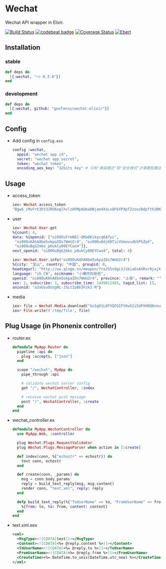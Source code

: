 # Wechat

Wechat API wrapper in Elixir.

[![Build Status](https://travis-ci.org/goofansu/wechat-elixir.svg?branch=master)](https://travis-ci.org/goofansu/wechat-elixir)
[![codebeat badge](https://codebeat.co/badges/60f20da5-c961-4100-a19e-135ad79c8457)](https://codebeat.co/projects/github-com-goofansu-wechat-elixir-master)
[![Coverage Status](https://coveralls.io/repos/github/goofansu/wechat-elixir/badge.svg)](https://coveralls.io/github/goofansu/wechat-elixir)
[![Ebert](https://ebertapp.io/github/goofansu/wechat-elixir.svg)](https://ebertapp.io/github/goofansu/wechat-elixir)

## Installation

### stable

  ```elixir
  def deps do
    [{:wechat, "~> 0.3.0"}]
  end
  ```

### development

  ```elixir
  def deps do
    [{:wechat, github: "goofansu/wechat-elixir"}]
  end
  ```

## Config

* Add config in `config.exs`

    ```elixir
    config :wechat,
      appid: "wechat app id",
      secret: "wechat app secret",
      token: "wechat token",
      encoding_aes_key: "32bits key" # 只有"兼容模式"和"安全模式"才需要配置这个值
    ```

## Usage

* access_token

    ```elixir
    iex> Wechat.access_token
    "Bgw6_cMvFrE3hY3J8U6oglhvlzHhMpAQma0Wjam4XsLx8F6XP4pfZzsezBdpfth2BNAdUK6wA23S7D3fSePt7meG9a1gf9LhEmXjxGelnTjJLaIQMYumrCHE_9gcFVXaHIHcAGACDC"
    ```

* user

    ```elixir
    iex> Wechat.User.get
    %{count: 4,
    data: %{openid: ["oi00OuFrmNEC-QMa0Kikycq6A7ys",
     "oi00OuKAhA8bm5okpaIDs7WmUZr4", "oi00OuOdjK0TicVUmovudbSP5Zq4",
     "oi00OuBgG2mko_pOukCy00EYCwo4"]},
    next_openid: "oi00OuBgG2mko_pOukCy00EYCwo4", total: 4}

    iex> Wechat.User.info("oi00OuKAhA8bm5okpaIDs7WmUZr4")
    %{city: "宝山", country: "中国", groupid: 0,
    headimgurl: "http://wx.qlogo.cn/mmopen/7raJSSs9gLVJibia6sAXRvr8jajXfQFWiagrLwrRIZjMHCEXOxYf6nflxcpl4WkT7gz8Sa4tO32avnI0dlNLn24yA/0",
    language: "zh_CN", nickname: "小爆炸的爸爸",
    openid: "oi00OuKAhA8bm5okpaIDs7WmUZr4", province: "上海", remark: "",
    sex: 1, subscribe: 1, subscribe_time: 1449812483, tagid_list: [],
    unionid: "o2oUsuOUzgNL-JSLtIp8b3FzkI-M"}
    ```

* media

    ```elixir
    iex> file = Wechat.Media.download("GuSq91L0FXQFOIFtKwX2i5UPXH9QKnnu63_z4JHZwIw3TMIn1C-xm8hX3nPWCA")
   iex> File.write!('/tmp/file', file)
    ```

## Plug Usage (in Phonenix controller)

* router.ex

    ```elixir
    defmodule MyApp.Router do
      pipeline :api do
        plug :accepts, ["json"]
      end

      scope "/wechat", MyApp do
        pipe_through :api

        # validate wechat server config
        get "/", WechatController, :index

        # receive wechat push message
        post "/", WechatController, :create
      end
    end
    ```

* wechat_controller.ex

    ```elixir
    defmodule MyApp.WechatController do
      use MyApp.Web, :controller

      plug Wechat.Plugs.RequestValidator
      plug Wechat.Plugs.MessageParser when action in [:create]

      def index(conn, %{"echostr" => echostr}) do
        text conn, echostr
      end

      def create(conn, _params) do
        msg = conn.body_params
        reply = build_text_reply(msg, msg.content)
        render conn, "text.xml", reply: reply
      end

      defp build_text_reply(%{"ToUserName" => to, "FromUserName" => from}, content) do
        %{from: to, to: from, content: content}
      end
    end
    ```

* text.xml.eex

    ```xml
    <xml>
      <MsgType><![CDATA[text]]></MsgType>
      <Content><![CDATA[<%= @reply.content %>]]></Content>
      <ToUserName><![CDATA[<%= @reply.to %>]]></ToUserName>
      <FromUserName><![CDATA[<%= @reply.from %>]]></FromUserName>
      <CreateTime><%= DateTime.to_unix(DateTime.utc_now) %></CreateTime>
    </xml>
    ```
